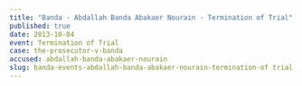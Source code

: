 ```yaml
---
title: "Banda - Abdallah Banda Abakaer Nourain - Termination of Trial"
published: true
date: 2013-10-04
event: Termination of Trial
case: the-prosecutor-v-banda
accused: abdallah-banda-abakaer-nourain
slug: banda-events-abdallah-banda-abakaer-nourain-termination-of trial
---
```

